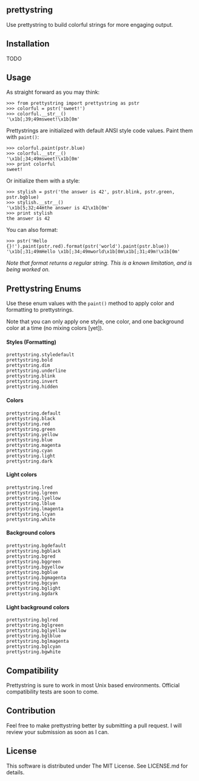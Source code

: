 ## prettystring

Use prettystring to build colorful strings for more engaging output.

## Installation

TODO

## Usage

As straight forward as you may think:

    >>> from prettystring import prettystring as pstr
    >>> colorful = pstr('sweet!')
    >>> colorful.__str__()
    '\x1b[;39;49msweet!\x1b[0m'

Prettystrings are initialized with default ANSI style code values. Paint them
with `paint()`:

    >>> colorful.paint(pstr.blue)
    >>> colorful.__str__()
    '\x1b[;34;49msweet!\x1b[0m'
    >>> print colorful
    sweet!

Or initialize them with a style:

    >>> stylish = pstr('the answer is 42', pstr.blink, pstr.green, pstr.bgblue)
    >>> stylish.__str__()
    '\x1b[5;32;44mthe answer is 42\x1b[0m'
    >>> print stylish
    the answer is 42

You can also format:

    >>> pstr('Hello {}!').paint(pstr.red).format(pstr('world').paint(pstr.blue))
    '\x1b[;31;49mHello \x1b[;34;49mworld\x1b[0m\x1b[;31;49m!\x1b[0m'

*Note that format returns a regular string. This is a known limitation, and is
being worked on.*

## Prettystring Enums

Use these enum values with the `paint()` method to apply color and formatting
to prettystrings.

Note that you can only apply one style, one color, and one background color at
a time (no mixing colors [yet]).

#### Styles (Formatting)
    prettystring.styledefault
    prettystring.bold
    prettystring.dim
    prettystring.underline
    prettystring.blink
    prettystring.invert
    prettystring.hidden

#### Colors
    prettystring.default
    prettystring.black
    prettystring.red
    prettystring.green
    prettystring.yellow
    prettystring.blue
    prettystring.magenta
    prettystring.cyan
    prettystring.light
    prettystring.dark

#### Light colors
    prettystring.lred
    prettystring.lgreen
    prettystring.lyellow
    prettystring.lblue
    prettystring.lmagenta
    prettystring.lcyan
    prettystring.white

#### Background colors
    prettystring.bgdefault
    prettystring.bgblack
    prettystring.bgred
    prettystring.bggreen
    prettystring.bgyellow
    prettystring.bgblue
    prettystring.bgmagenta
    prettystring.bgcyan
    prettystring.bglight
    prettystring.bgdark

#### Light background colors
    prettystring.bglred
    prettystring.bglgreen
    prettystring.bglyellow
    prettystring.bglblue
    prettystring.bglmagenta
    prettystring.bglcyan
    prettystring.bgwhite

## Compatibility

Prettystring is sure to work in most Unix based environments. Official
compatibility tests are soon to come.

## Contribution

Feel free to make prettystring better by submitting a pull request. I will
review your submission as soon as I can.

## License

This software is distributed under The MIT License. See LICENSE.md for details.
